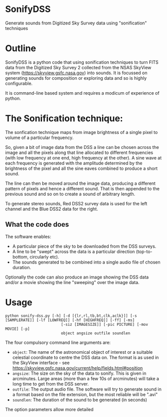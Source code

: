 # SonifyDSS
Generate sounds from Digitized Sky Survey data using "sonification" techniques

# Outline
SonifyDSS is a python code that using sonification techniques to turn FITS data from the Digitized Sky Survey 2 collected from the NSAS SkyView system (https://skyview.gsfc.nasa.gov) into sounds. It is focussed on generating sounds for composition or exploring data and so is highly configurable.

It is command-line based system and requires a modicum of experience of python.

# The Sonification technique:
The sonfication technique maps from image brightness of a single pixel to volume of a particular frequency.

So, given a bit of image data from the DSS a line can be chosen across the image and all the pixels along that line allocated to different frequencies (with low frequency at one end, high frequency at the other). A sine wave at each frequency is generated with the amplitude determined by the brightness of the pixel and all the sine eaves combined to produce a short sound.

The line can then be moved around the image data, producing a different pattern of pixels and hence a different sound. That is then appended to the previous sound and so on to create a sound of arbitrary length.

To generate stereo sounds, Red DSS2 survey data is used for the left channel and the Blue DSS2 data for the right.

## What the code does
The software enables:
* A particular piece of the sky to be downloaded from the DSS surveys.
* A line to be "swept" across the data is a particular direction (top-to-bottom, circularly etc).
* The sounds generated to be combined into a single audio file of chosen duration.

Optionally the code can also produce an image showing the DSS data and/or a movie showing the line "sweeping" over the image data.

# Usage
```
python sonify-dss.py [-h] [-d [{lr,rl,tb,bt,clk,aclk}]] [-s [SAMPLERATE]] [-lf [LOWFREQ]] [-hf [HIGHFREQ]] [-ff] [-ms]
                         [-siz [IMAGESIZE]] [-pic PICTURE] [-mov MOVIE] [-p]
                         object angsize outfile soundlen
```
The four compulsory command line arguments are:
* `object`: The name of the astronomical object of interest or a suitable celestial coordinate to centre the DSS data on. The format is as used in the SkyView interface - see https://skyview.gsfc.nasa.gov/current/help/fields.html#position
* `angsize`: The size on the sky of the data to sonify. This is given in arcminutes. Large areas (more than a few 10s of arcminutes) will take a long time to get from the DSS server.
* `outfile`: The output audio file. The software will try to generate sound in a format based on the file extension, but the most reliable will be ".avi"
* `soundlen`: The duration of the sound to be generated (in seconds)

The option parameters allow more detailed